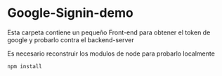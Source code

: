 # Google-Signin-demo

Esta carpeta contiene un pequeño Front-end para obtener el token de google y probarlo contra el backend-server

Es necesario reconstruir los modulos de node para probarlo localmente

```
npm install
```